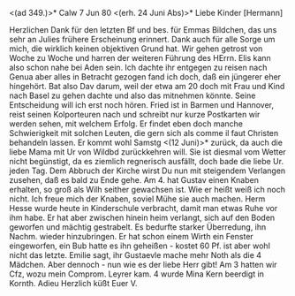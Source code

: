 <(ad 349.)>* Calw 7 Jun 80
 <(erh. 24 Juni Abs)>*
Liebe Kinder [Hermann]

Herzlichen Dank für den letzten Bf und bes. für Emmas Bildchen, das uns sehr an Julies frühere Erscheinung erinnert. Dank auch für alle Sorge um mich, die wirklich keinen objektiven Grund hat. Wir gehen getrost von Woche zu Woche und harren der weiteren Führung des HErrn. Elis kann also schon nahe bei Aden sein. Ich dachte ihr entgegen zu reisen nach Genua aber alles in Betracht gezogen fand ich doch, daß ein jüngerer eher hingehört. Bat also Dav darum, weil der etwa am 20 doch mit Frau und Kind nach Basel zu gehen dachte und also das mitnehmen könnte. Seine Entscheidung will ich erst noch hören. Fried ist in Barmen und Hannover, reist seinen Kolporteuren nach und schreibt nur kurze Postkarten wir werden sehen, mit welchem Erfolg. Er findet eben doch manche Schwierigkeit mit solchen Leuten, die gern sich als comme il faut Christen behandeln lassen. Er kommt wohl Samstg <(12 Juni)>* zurück, da auch die liebe Mama mit Ur von Wildbd zurückkehren will. Sie ist diesmal vom Wetter nicht begünstigt, da es ziemlich regnerisch ausfällt, doch bade die liebe Ur. jeden Tag. Dem Abbruch der Kirche wirst Du nun mit steigendem Verlangen zusehen, daß es bald zu Ende gehe. Am 4. hat Gustav einen Knaben erhalten, so groß als Wilh seither gewachsen ist. Wie er heißt weiß ich noch nicht. Ich freue mich der Knaben, soviel Mühe sie auch machen. Herm Hesse wurde heute in Kinderschule verbracht, damit man etwas Ruhe vor ihm habe. Er hat aber zwischen hinein heim verlangt, sich auf den Boden geworfen und mächtig gestrabelt. Es bedurfte starker Überredung, ihn Nachm. wieder hinzubringen. Er hat schon einem Wirth ein Fenster eingeworfen, ein Bub hatte es ihn geheißen - kostet 60 Pf. ist aber wohl nicht das letzte. Emilie sagt, ihr Gustaevle mache mehr Noth als die 4 Mädchen. Aber dennoch - nun wie es der liebe Herr gibt! Am 3 hatten wir Cfz, wozu mein Comprom. Leyrer kam. 4 wurde Mina Kern beerdigt in Kornth. Adieu  Herzlich küßt Euer V.
